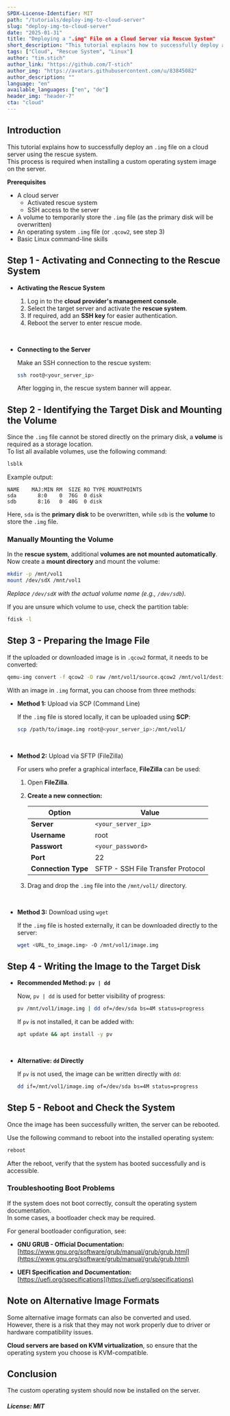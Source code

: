 ```yaml
---
SPDX-License-Identifier: MIT
path: "/tutorials/deploy-img-to-cloud-server"
slug: "deploy-img-to-cloud-server"
date: "2025-01-31"
title: "Deploying a ".img" File on a Cloud Server via Rescue System"
short_description: "This tutorial explains how to successfully deploy a .img file on a cloud server using the rescue system."
tags: ["Cloud", "Rescue System", "Linux"]
author: "tim.stich"
author_link: "https://github.com/T-stich"
author_img: "https://avatars.githubusercontent.com/u/83845082"
author_description: ""
language: "en"
available_languages: ["en", "de"]
header_img: "header-7"
cta: "cloud"
---
```


## Introduction

This tutorial explains how to successfully deploy an `.img` file on a cloud server using the rescue system.  
This process is required when installing a custom operating system image on the server.

**Prerequisites**

- A cloud server
  - Activated rescue system
  - SSH access to the server
- A volume to temporarily store the `.img` file (as the primary disk will be overwritten)
- An operating system `.img` file (or `.qcow2`, see step 3)
- Basic Linux command-line skills

## Step 1 - Activating and Connecting to the Rescue System

* **Activating the Rescue System**
  
  1. Log in to the **cloud provider's management console**.
  2. Select the target server and activate the **rescue system**.
  3. If required, add an **SSH key** for easier authentication.
  4. Reboot the server to enter rescue mode.

<br>

* **Connecting to the Server**
  
  Make an SSH connection to the rescue system:
  
  ```bash
  ssh root@<your_server_ip>
  ```
  
  After logging in, the rescue system banner will appear.

## Step 2 - Identifying the Target Disk and Mounting the Volume

Since the `.img` file cannot be stored directly on the primary disk, a **volume** is required as a storage location.  
To list all available volumes, use the following command:

```bash
lsblk
```

Example output:

```
NAME    MAJ:MIN RM  SIZE RO TYPE MOUNTPOINTS
sda       8:0    0  76G  0 disk 
sdb       8:16   0  40G  0 disk 
```

Here, `sda` is the **primary disk** to be overwritten, while `sdb` is the **volume** to store the `.img` file.

### Manually Mounting the Volume

In the **rescue system**, additional **volumes are not mounted automatically**.  
Now create a **mount directory** and mount the volume:

```bash
mkdir -p /mnt/vol1
mount /dev/sdX /mnt/vol1
```

*Replace `/dev/sdX` with the actual volume name (e.g., `/dev/sdb`).*

If you are unsure which volume to use, check the partition table:

```bash
fdisk -l
```

## Step 3 - Preparing the Image File

If the uploaded or downloaded image is in `.qcow2` format, it needs to be converted:

```bash
qemu-img convert -f qcow2 -O raw /mnt/vol1/source.qcow2 /mnt/vol1/destination.img
```

With an image in `.img` format, you can choose from three methods:

* **Method 1:** Upload via SCP (Command Line)
  
  If the `.img` file is stored locally, it can be uploaded using **SCP**:
  
  ```bash
  scp /path/to/image.img root@<your_server_ip>:/mnt/vol1/
  ```

<br>

* **Method 2:** Upload via SFTP (FileZilla)
  
  For users who prefer a graphical interface, **FileZilla** can be used:
  
  1. Open **FileZilla**.
  2. **Create a new connection:**
     
     | Option              | Value              |
     | ------------------- | ------------------ |
     | **Server**          | `<your_server_ip>` |
     | **Username**        | root               |
     | **Passwort**        | `<your_password>`  |
     | **Port**            | 22                 |
     | **Connection Type** | SFTP - SSH File Transfer Protocol |
  
  3. Drag and drop the `.img` file into the `/mnt/vol1/` directory.

<br>

* **Method 3:** Download using `wget`
  
  If the `.img` file is hosted externally, it can be downloaded directly to the server:
  
  ```bash
  wget <URL_to_image.img> -O /mnt/vol1/image.img
  ```

## Step 4 - Writing the Image to the Target Disk

* **Recommended Method: `pv | dd`**
  
  Now, `pv | dd` is used for better visibility of progress:
  
  ```bash
  pv /mnt/vol1/image.img | dd of=/dev/sda bs=4M status=progress
  ```
  
  If `pv` is not installed, it can be added with:
  
  ```bash
  apt update && apt install -y pv
  ```

<br>

* **Alternative: `dd` Directly**
  
  If `pv` is not used, the image can be written directly with `dd`:
  
  ```bash
  dd if=/mnt/vol1/image.img of=/dev/sda bs=4M status=progress
  ```

## Step 5 - Reboot and Check the System

Once the image has been successfully written, the server can be rebooted.

Use the following command to reboot into the installed operating system:

```bash
reboot
```

After the reboot, verify that the system has booted successfully and is accessible.

### Troubleshooting Boot Problems
If the system does not boot correctly, consult the operating system documentation.  
In some cases, a bootloader check may be required.

For general bootloader configuration, see:
- **GNU GRUB - Official Documentation:**  
  [https://www.gnu.org/software/grub/manual/grub/grub.html](https://www.gnu.org/software/grub/manual/grub/grub.html)

- **UEFI Specification and Documentation:**  
  [https://uefi.org/specifications](https://uefi.org/specifications)

## Note on Alternative Image Formats
Some alternative image formats can also be converted and used.  
However, there is a risk that they may not work properly due to driver or hardware compatibility issues.  

**Cloud servers are based on KVM virtualization**, so ensure that the operating system you choose is KVM-compatible.

## Conclusion

The custom operating system should now be installed on the server.

##### License: MIT

<!--

Contributor's Certificate of Origin

By making a contribution to this project, I certify that:

(a) The contribution was created in whole or in part by me and I have
    the right to submit it under the license indicated in the file; or

(b) The contribution is based upon previous work that, to the best of my
    knowledge, is covered under an appropriate license and I have the
    right under that license to submit that work with modifications,
    whether created in whole or in part by me, under the same license
    (unless I am permitted to submit under a different license), as
    indicated in the file; or

(c) The contribution was provided directly to me by some other person
    who certified (a), (b) or (c) and I have not modified it.

(d) I understand and agree that this project and the contribution are
    public and that a record of the contribution (including all personal
    information I submit with it, including my sign-off) is maintained
    indefinitely and may be redistributed consistent with this project
    or the license(s) involved.

Signed-off-by: [submitter's name and email address here]

-->

